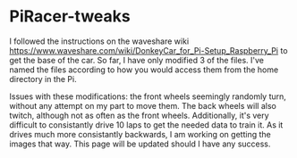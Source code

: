 # PiRacer-tweaks
I followed the instructions on the waveshare wiki https://www.waveshare.com/wiki/DonkeyCar_for_Pi-Setup_Raspberry_Pi to get the base of the car. So far, I have only modified 3 of the files.
I've named the files according to how you would access them from the home directory in the Pi. 

Issues with these modifications: the front wheels seemingly randomly turn, without any attempt on my part to move them. The back wheels will also twitch, although not as often as the front wheels. Additionally, it's very difficult to consistantly drive 10 laps to get the needed data to train it. As it drives much more consistantly backwards, I am working on getting the images that way. This page will be updated should I have any success.
